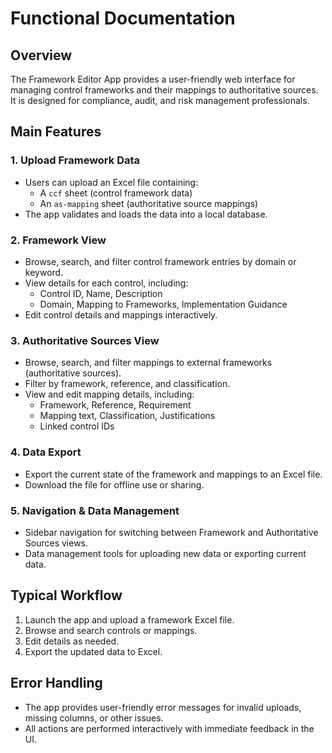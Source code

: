 # Functional Documentation

## Overview
The Framework Editor App provides a user-friendly web interface for managing control frameworks and their mappings to authoritative sources. It is designed for compliance, audit, and risk management professionals.

## Main Features

### 1. Upload Framework Data
- Users can upload an Excel file containing:
  - A `ccf` sheet (control framework data)
  - An `as-mapping` sheet (authoritative source mappings)
- The app validates and loads the data into a local database.

### 2. Framework View
- Browse, search, and filter control framework entries by domain or keyword.
- View details for each control, including:
  - Control ID, Name, Description
  - Domain, Mapping to Frameworks, Implementation Guidance
- Edit control details and mappings interactively.

### 3. Authoritative Sources View
- Browse, search, and filter mappings to external frameworks (authoritative sources).
- Filter by framework, reference, and classification.
- View and edit mapping details, including:
  - Framework, Reference, Requirement
  - Mapping text, Classification, Justifications
  - Linked control IDs

### 4. Data Export
- Export the current state of the framework and mappings to an Excel file.
- Download the file for offline use or sharing.

### 5. Navigation & Data Management
- Sidebar navigation for switching between Framework and Authoritative Sources views.
- Data management tools for uploading new data or exporting current data.

## Typical Workflow
1. Launch the app and upload a framework Excel file.
2. Browse and search controls or mappings.
3. Edit details as needed.
4. Export the updated data to Excel.

## Error Handling
- The app provides user-friendly error messages for invalid uploads, missing columns, or other issues.
- All actions are performed interactively with immediate feedback in the UI. 